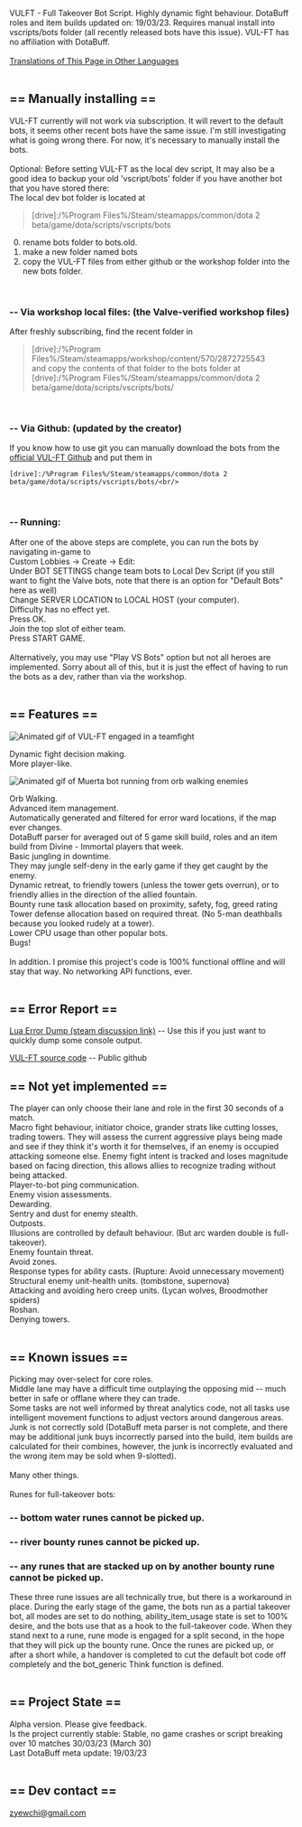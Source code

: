 VULFT - Full Takeover Bot Script. Highly dynamic fight behaviour. DotaBuff roles and item builds updated on: 19/03/23. Requires manual install into vscripts/bots folder (all recently released bots have this issue). VUL-FT has no affiliation with DotaBuff.<br/>
<br/>
[Translations of This Page in Other Languages](https://github.com/Yewchi/vulft/blob/main/TRANSLATION.md)<br/>
<br/>

## == Manually installing ==
VUL-FT currently will not work via subscription. It will revert to the default bots, it seems other recent bots have the same issue. I'm still investigating what is going wrong there. For now, it's necessary to manually install the bots.<br/>
<br/>
Optional: Before setting VUL-FT as the local dev script, It may also be a good idea to backup your old 'vscript/bots' folder if you have another bot that you have stored there:<br/>
The local dev bot folder is located at<br/>
> [drive]:/%Program Files%/Steam/steamapps/common/dota 2 beta/game/dota/scripts/vscripts/bots<br/>

0) rename bots folder to bots.old.<br/>
1) make a new folder named bots<br/>
2) copy the VUL-FT files from either github or the workshop folder into the new bots folder.<br/>
<br/>

### -- Via workshop local files: (the Valve-verified workshop files)
After freshly subscribing, find the recent folder in<br/>
> [drive]:/%Program Files%/Steam/steamapps/workshop/content/570/2872725543<br/>
and copy the contents of that folder to the bots folder at<br/>
> [drive]:/%Program Files%/Steam/steamapps/common/dota 2 beta/game/dota/scripts/vscripts/bots/<br/>
<br/>

### -- Via Github: (updated by the creator)
If you know how to use git you can manually download the bots from the [official VUL-FT Github](https://github.com/Yewchi/vulft) and put them in
```
[drive]:/%Program Files%/Steam/steamapps/common/dota 2 beta/game/dota/scripts/vscripts/bots/<br/>
```
<br/>

### -- Running:
After one of the above steps are complete, you can run the bots by navigating in-game to<br/>
Custom Lobbies -> Create -> Edit:<br/>
Under BOT SETTINGS change team bots to Local Dev Script (if you still want to fight the Valve bots, note that there is an option for "Default Bots" here as well)<br/>
Change SERVER LOCATION to LOCAL HOST (your computer).<br/>
Difficulty has no effect yet.<br/>
Press OK.<br/>
Join the top slot of either team.<br/>
Press START GAME.<br/>
<br/>
Alternatively, you may use "Play VS Bots" option but not all heroes are implemented. Sorry about all of this, but it is just the effect of having to run the bots as a dev, rather than via the workshop.<br/>
<br/>

## == Features ==

![Animated gif of VUL-FT engaged in a teamfight](https://steamuserimages-a.akamaihd.net/ugc/2028349340710795317/22D68EA70AEF6E343BBE3EBD5F1A3EF1C52F5A04/?imw=5000&imh=5000&ima=fit&impolicy=Letterbox&imcolor=%23000000&letterbox=false)

Dynamic fight decision making.<br/>
More player-like.<br/>

![Animated gif of Muerta bot running from orb walking enemies](https://steamuserimages-a.akamaihd.net/ugc/2009206964554280836/186F1E4C8B555F0D06352C96399941EBBD9A29E5/?imw=5000&imh=5000&ima=fit&impolicy=Letterbox&imcolor=%23000000&letterbox=false)

Orb Walking.<br/>
Advanced item management.<br/>
Automatically generated and filtered for error ward locations, if the map ever changes.<br/>
DotaBuff parser for averaged out of 5 game skill build, roles and an item build from Divine - Immortal players that week.<br/>
Basic jungling in downtime.<br/>
They may jungle self-deny in the early game if they get caught by the enemy.<br/>
Dynamic retreat, to friendly towers (unless the tower gets overrun), or to friendly allies in the direction of the allied fountain.<br/>
Bounty rune task allocation based on proximity, safety, fog, greed rating<br/>
Tower defense allocation based on required threat. (No 5-man deathballs because you looked rudely at a tower).<br/>
Lower CPU usage than other popular bots.<br/>
Bugs!<br/>
<br/>
In addition. I promise this project's code is 100% functional offline and will stay that way. No networking API functions, ever.<br/>
<br/>

## == Error Report ==
[Lua Error Dump (steam discussion link)](https://steamcommunity.com/workshop/filedetails/discussion/2872725543/3648503910213521285/) -- Use this if you just want to quickly dump some console output.

[VUL-FT source code](https://github.com/Yewchi/vulft) -- Public github

## == Not yet implemented ==
The player can only choose their lane and role in the first 30 seconds of a match.<br/>
Macro fight behaviour, initiator choice, grander strats like cutting losses, trading towers. They will assess the current aggressive plays being made and see if they think it's worth it for themselves, if an enemy is occupied attacking someone else. Enemy fight intent is tracked and loses magnitude based on facing direction, this allows allies to recognize trading without being attacked.<br/>
Player-to-bot ping communication.<br/>
Enemy vision assessments.<br/>
Dewarding.<br/>
Sentry and dust for enemy stealth.<br/>
Outposts.<br/>
Illusions are controlled by default behaviour. (But arc warden double is full-takeover).<br/>
Enemy fountain threat.<br/>
Avoid zones.<br/>
Response types for ability casts. (Rupture: Avoid unnecessary movement)<br/>
Structural enemy unit-health units. (tombstone, supernova)<br/>
Attacking and avoiding hero creep units. (Lycan wolves, Broodmother spiders)<br/>
Roshan.<br/>
Denying towers.<br/>
<br/>

## == Known issues ==
Picking may over-select for core roles.<br/>
Middle lane may have a difficult time outplaying the opposing mid -- much better in safe or offlane where they can trade.<br/>
Some tasks are not well informed by threat analytics code, not all tasks use intelligent movement functions to adjust vectors around dangerous areas.<br/>
Junk is not correctly sold (DotaBuff meta parser is not complete, and there may be additional junk buys incorrectly parsed into the build, item builds are calculated for their combines, however, the junk is incorrectly evaluated and the wrong item may be sold when 9-slotted).<br/>
<br/>
Many other things.<br/>
<br/>
Runes for full-takeover bots:<br/>
### -- bottom water runes cannot be picked up.
### -- river bounty runes cannot be picked up.
### -- any runes that are stacked up on by another bounty rune cannot be picked up.
These three rune issues are all technically true, but there is a workaround in place. During the early stage of the game, the bots run as a partial takeover bot, all modes are set to do nothing, ability_item_usage state is set to 100% desire, and the bots use that as a hook to the full-takeover code. When they stand next to a rune, rune mode is engaged for a split second, in the hope that they will pick up the bounty rune. Once the runes are picked up, or after a short while, a handover is completed to cut the default bot code off completely and the bot_generic Think function is defined.<br/>
<br/>

## == Project State ==
Alpha version. Please give feedback.<br/>
Is the project currently stable: Stable, no game crashes or script breaking over 10 matches 30/03/23 (March 30)<br/>
Last DotaBuff meta update: 19/03/23<br/>
<br/>

## == Dev contact ==
zyewchi@gmail.com<br/>
